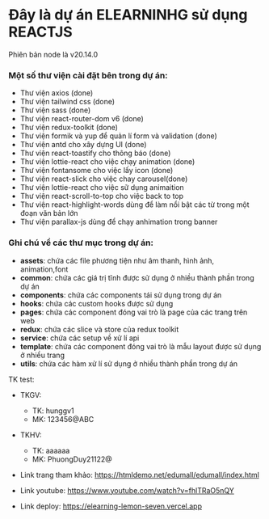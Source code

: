 # Đây là dự án ELEARNINHG  sử dụng REACTJS 

Phiên bản node là v20.14.0

### Một số thư viện cài đặt bên trong dự án:
- Thư viện axios (done)
- Thư viện tailwind css (done)
- Thư viện sass (done)
- Thư viện react-router-dom v6 (done)
- Thư viện redux-toolkit (done)
- Thư viện formik và yup để quản lí form và validation (done)
- Thư viện antd cho xây dựng UI (done)
- Thư viện react-toastify cho thông báo  (done)
- Thư viện lottie-react cho việc chạy animation (done)
- Thư viện fontansome cho việc lấy icon  (done)
- Thư viện react-slick cho việc chay carousel(done)
- Thư viện lottie-react cho việc sữ dụng animaition
- Thư viện react-scroll-to-top cho việc back to top
- Thư viện react-highlight-words dùng để làm nổi bật các từ trong một đoạn văn bản lớn
- Thư viện parallax-js dùng để chạy anhimation trong banner

### Ghi chú về các thư mục trong dự án:
- **assets**: chứa các file phương tiện như âm thanh, hình ảnh, animation,font
- **common**: chứa các giá trị tĩnh được sử dụng ở nhiều thành phần trong dự án
- **components**: chứa các components tái sử dụng trong dự án
- **hooks**: chứa các custom hooks được sử dụng
- **pages**: chứa các component đóng vai trò là page của các trang trên web
- **redux**: chứa các slice và store của redux toolkit
- **service**: chứa các setup về xử lí api
- **template**: chứa các component đóng vai trò là mẫu layout được sử dụng ở nhiều trang
- **utils**: chứa các hàm xử lí sử dụng ở nhiều thành phần trong dự án

TK test:
- TKGV:
  - TK: hunggv1
  - MK: 123456@ABC
- TKHV:
  - TK: aaaaaa
  - MK: PhuongDuy21122@

- Link trang tham khảo: https://htmldemo.net/edumall/edumall/index.html
- Link youtube: https://www.youtube.com/watch?v=fhlTRaO5nQY
- Link deploy:  https://elearning-lemon-seven.vercel.app
